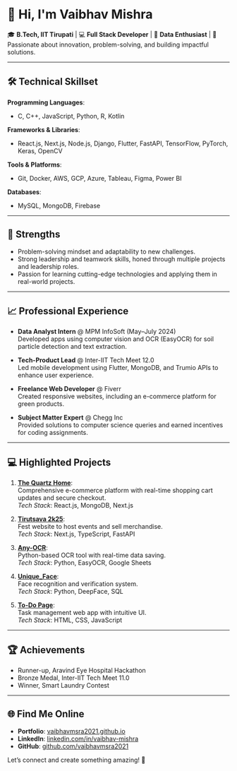 # 👋 Hi, I'm Vaibhav Mishra  

🎓 **B.Tech, IIT Tirupati** | 💻 **Full Stack Developer** | 🤖 **Data Enthusiast** | 🌟 Passionate about innovation, problem-solving, and building impactful solutions.

---

## 🛠️ **Technical Skillset**  

**Programming Languages**:  
- C, C++, JavaScript, Python, R, Kotlin  

**Frameworks & Libraries**:  
- React.js, Next.js, Node.js, Django, Flutter, FastAPI, TensorFlow, PyTorch, Keras, OpenCV  

**Tools & Platforms**:  
- Git, Docker, AWS, GCP, Azure, Tableau, Figma, Power BI  

**Databases**:  
- MySQL, MongoDB, Firebase  

---

## 🌟 **Strengths**  
- Problem-solving mindset and adaptability to new challenges.  
- Strong leadership and teamwork skills, honed through multiple projects and leadership roles.  
- Passion for learning cutting-edge technologies and applying them in real-world projects.  

---

## 📈 **Professional Experience**  

- **Data Analyst Intern** @ MPM InfoSoft (May–July 2024)  
  Developed apps using computer vision and OCR (EasyOCR) for soil particle detection and text extraction.  

- **Tech-Product Lead** @ Inter-IIT Tech Meet 12.0  
  Led mobile development using Flutter, MongoDB, and Trumio APIs to enhance user experience.  

- **Freelance Web Developer** @ Fiverr  
  Created responsive websites, including an e-commerce platform for green products.  

- **Subject Matter Expert** @ Chegg Inc  
  Provided solutions to computer science queries and earned incentives for coding assignments.  

---

## 💻 **Highlighted Projects**  

1. **[The Quartz Home](http://www.thequartzhome.com/)**:  
   Comprehensive e-commerce platform with real-time shopping cart updates and secure checkout.  
   *Tech Stack*: React.js, MongoDB, Next.js  

2. **[Tirutsava 2k25](https://tirutsava.com/)**:  
   Fest website to host events and sell merchandise.  
   *Tech Stack*: Next.js, TypeScript, FastAPI  

3. **[Any-OCR](https://github.com/vaibhavmsra2021/Text-Extractor_app)**:  
   Python-based OCR tool with real-time data saving.  
   *Tech Stack*: Python, EasyOCR, Google Sheets  

4. **[Unique_Face](https://github.com/vaibhavmsra2021/Unique_face)**:  
   Face recognition and verification system.  
   *Tech Stack*: Python, DeepFace, SQL  

5. **[To-Do Page](https://vaibhavmsra2021.github.io/To-do-Webapp/)**:  
   Task management web app with intuitive UI.  
   *Tech Stack*: HTML, CSS, JavaScript  

---

## 🏆 **Achievements**  
- Runner-up, Aravind Eye Hospital Hackathon  
- Bronze Medal, Inter-IIT Tech Meet 11.0  
- Winner, Smart Laundry Contest  

---

## 🌐 **Find Me Online**  
- **Portfolio**: [vaibhavmsra2021.github.io](https://vaibhavmsra2021.github.io/portfolio_vaibhavmishra/)  
- **LinkedIn**: [linkedin.com/in/vaibhav-mishra](https://www.linkedin.com/in/vaibhav-mishra-62bb54223/)  
- **GitHub**: [github.com/vaibhavmsra2021](https://github.com/vaibhavmsra2021)  

Let’s connect and create something amazing! 🚀
